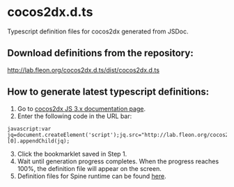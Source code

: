# cocos2dx.d.ts
Typescript definition files for cocos2dx generated from JSDoc.

## Download definitions from the repository:

http://lab.fleon.org/cocos2dx.d.ts/dist/cocos2dx.d.ts

## How to generate latest typescript definitions:

1. Go to [cocos2dx JS 3.x documentation page](http://www.cocos2d-x.org/docs/api-ref/js/v3x/).
2. Enter the following code in the URL bar:

```
javascript:var jq=document.createElement('script');jq.src="http://lab.fleon.org/cocos2dx.d.ts/src/generator.js";document.getElementsByTagName('body')[0].appendChild(jq);
```

3. Click the bookmarklet saved in Step 1.
4. Wait until generation progress completes. When the progress reaches 100%, the definition file will appear on the screen.
5. Definition files for Spine runtime can be found [here](https://github.com/EsotericSoftware/spine-runtimes/blob/3.6/spine-ts/build/spine-core.d.ts).

